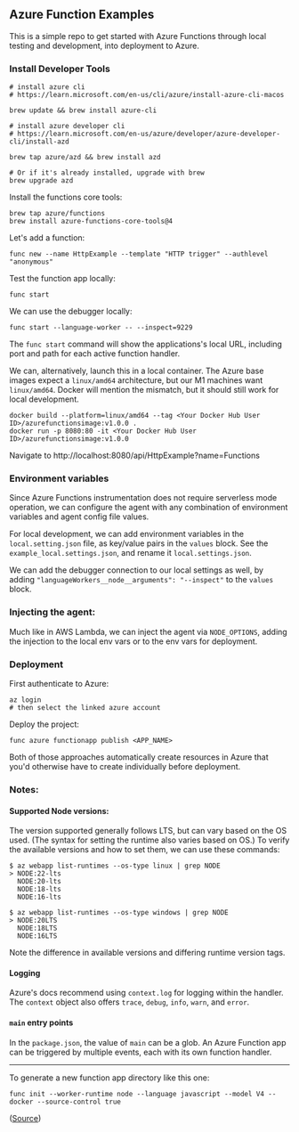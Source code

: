 ## Azure Function Examples

This is a simple repo to get started with Azure Functions through local testing and development, into deployment to Azure.

### Install Developer Tools

```
# install azure cli
# https://learn.microsoft.com/en-us/cli/azure/install-azure-cli-macos

brew update && brew install azure-cli

# install azure developer cli
# https://learn.microsoft.com/en-us/azure/developer/azure-developer-cli/install-azd

brew tap azure/azd && brew install azd

# Or if it's already installed, upgrade with brew
brew upgrade azd
```

Install the functions core tools:

```
brew tap azure/functions
brew install azure-functions-core-tools@4
```

Let's add a function:

```
func new --name HttpExample --template "HTTP trigger" --authlevel "anonymous"
```

Test the function app locally:

```
func start
```

We can use the debugger locally:

```
func start --language-worker -- --inspect=9229
```

The `func start` command will show the applications's local URL, including port and path for each active function handler.

We can, alternatively, launch this in a local container. The Azure base images expect a `linux/amd64` architecture, but our M1 machines want `linux/amd64`. Docker will mention the mismatch, but it should still work for local development.

```
docker build --platform=linux/amd64 --tag <Your Docker Hub User ID>/azurefunctionsimage:v1.0.0 .
docker run -p 8080:80 -it <Your Docker Hub User ID>/azurefunctionsimage:v1.0.0
```

Navigate to http://localhost:8080/api/HttpExample?name=Functions

### Environment variables

Since Azure Functions instrumentation does not require serverless mode operation, we can configure the agent with any combination of environment variables and agent config file values.

For local development, we can add environment variables in the `local.setting.json` file, as key/value pairs in the `values` block. See the `example_local.settings.json`, and rename it `local.settings.json`.

We can add the debugger connection to our local settings as well, by adding `"languageWorkers__node__arguments": "--inspect"` to the `values` block.

### Injecting the agent:

Much like in AWS Lambda, we can inject the agent via `NODE_OPTIONS`, adding the injection to the local env vars or to the env vars for deployment.

### Deployment

First authenticate to Azure:

```
az login
# then select the linked azure account
```

Deploy the project:

```
func azure functionapp publish <APP_NAME>
```

Both of those approaches automatically create resources in Azure that you'd otherwise have to create individually before deployment.

### Notes:

#### Supported Node versions:

The version supported generally follows LTS, but can vary based on the OS used. (The syntax for setting the runtime also varies based on OS.) To verify the available versions and how to set them, we can use these commands:

```
$ az webapp list-runtimes --os-type linux | grep NODE
> NODE:22-lts
  NODE:20-lts
  NODE:18-lts
  NODE:16-lts

$ az webapp list-runtimes --os-type windows | grep NODE
> NODE:20LTS
  NODE:18LTS
  NODE:16LTS
```

Note the difference in available versions and differing runtime version tags.

#### Logging

Azure's docs recommend using `context.log` for logging within the handler. The `context` object also offers `trace`, `debug`, `info`, `warn`, and `error`.

#### `main` entry points

In the `package.json`, the value of `main` can be a glob. An Azure Function app can be triggered by multiple events, each with its own function handler.

---

To generate a new function app directory like this one:

```
func init --worker-runtime node --language javascript --model V4 --docker --source-control true 
```

([Source](https://learn.microsoft.com/en-us/azure/azure-functions/functions-deploy-container-apps?tabs=acr%2Cbash&pivots=programming-language-javascript))
